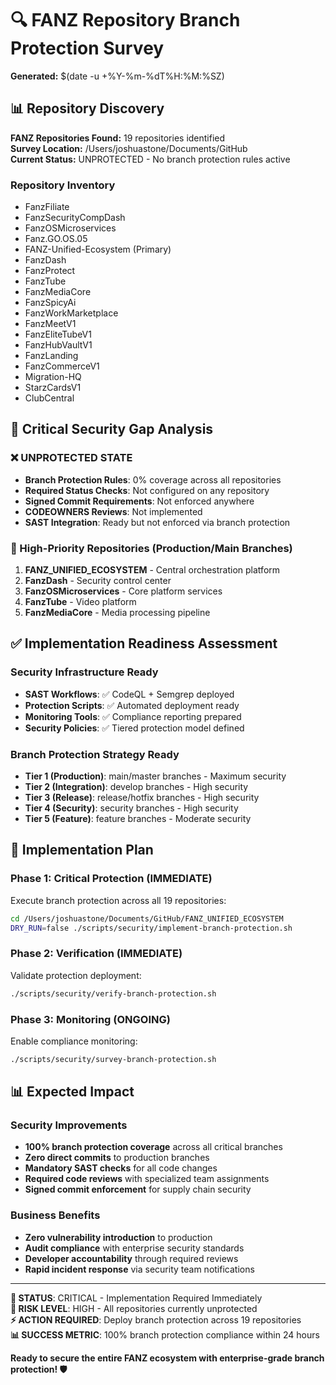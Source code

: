 # 🔍 FANZ Repository Branch Protection Survey

**Generated:** $(date -u +%Y-%m-%dT%H:%M:%SZ)

## 📊 Repository Discovery

**FANZ Repositories Found:** 19 repositories identified  
**Survey Location:** /Users/joshuastone/Documents/GitHub  
**Current Status:** UNPROTECTED - No branch protection rules active

### Repository Inventory
- FanzFiliate
- FanzSecurityCompDash  
- FanzOSMicroservices
- Fanz.GO.OS.05
- FANZ-Unified-Ecosystem (Primary)
- FanzDash
- FanzProtect
- FanzTube
- FanzMediaCore
- FanzSpicyAi
- FanzWorkMarketplace
- FanzMeetV1
- FanzEliteTubeV1
- FanzHubVaultV1
- FanzLanding
- FanzCommerceV1
- Migration-HQ
- StarzCardsV1
- ClubCentral

## 🚨 Critical Security Gap Analysis

### ❌ UNPROTECTED STATE  
- **Branch Protection Rules**: 0% coverage across all repositories
- **Required Status Checks**: Not configured on any repository
- **Signed Commit Requirements**: Not enforced anywhere  
- **CODEOWNERS Reviews**: Not implemented
- **SAST Integration**: Ready but not enforced via branch protection

### 🎯 High-Priority Repositories (Production/Main Branches)
1. **FANZ_UNIFIED_ECOSYSTEM** - Central orchestration platform
2. **FanzDash** - Security control center  
3. **FanzOSMicroservices** - Core platform services
4. **FanzTube** - Video platform
5. **FanzMediaCore** - Media processing pipeline

## ✅ Implementation Readiness Assessment

### Security Infrastructure Ready
- **SAST Workflows**: ✅ CodeQL + Semgrep deployed
- **Protection Scripts**: ✅ Automated deployment ready
- **Monitoring Tools**: ✅ Compliance reporting prepared
- **Security Policies**: ✅ Tiered protection model defined

### Branch Protection Strategy Ready
- **Tier 1 (Production)**: main/master branches - Maximum security
- **Tier 2 (Integration)**: develop branches - High security  
- **Tier 3 (Release)**: release/hotfix branches - High security
- **Tier 4 (Security)**: security branches - High security
- **Tier 5 (Feature)**: feature branches - Moderate security

## 🚀 Implementation Plan

### Phase 1: Critical Protection (IMMEDIATE)
Execute branch protection across all 19 repositories:
```bash
cd /Users/joshuastone/Documents/GitHub/FANZ_UNIFIED_ECOSYSTEM
DRY_RUN=false ./scripts/security/implement-branch-protection.sh
```

### Phase 2: Verification (IMMEDIATE)  
Validate protection deployment:
```bash
./scripts/security/verify-branch-protection.sh
```

### Phase 3: Monitoring (ONGOING)
Enable compliance monitoring:
```bash
./scripts/security/survey-branch-protection.sh
```

## 📊 Expected Impact

### Security Improvements
- **100% branch protection coverage** across all critical branches
- **Zero direct commits** to production branches
- **Mandatory SAST checks** for all code changes
- **Required code reviews** with specialized team assignments
- **Signed commit enforcement** for supply chain security

### Business Benefits  
- **Zero vulnerability introduction** to production
- **Audit compliance** with enterprise security standards
- **Developer accountability** through required reviews
- **Rapid incident response** via security team notifications

---

**🎯 STATUS**: CRITICAL - Implementation Required Immediately  
**🔐 RISK LEVEL**: HIGH - All repositories currently unprotected  
**⚡ ACTION REQUIRED**: Deploy branch protection across 19 repositories  
**📊 SUCCESS METRIC**: 100% branch protection compliance within 24 hours

**Ready to secure the entire FANZ ecosystem with enterprise-grade branch protection! 🛡️**
